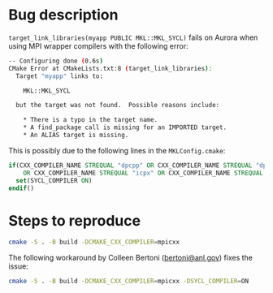 # Bug description

`target_link_libraries(myapp PUBLIC MKL::MKL_SYCL)` fails on Aurora when using
MPI wrapper compilers with the following error:
```sh
-- Configuring done (0.6s)
CMake Error at CMakeLists.txt:8 (target_link_libraries):
  Target "myapp" links to:

    MKL::MKL_SYCL

  but the target was not found.  Possible reasons include:

    * There is a typo in the target name.
    * A find_package call is missing for an IMPORTED target.
    * An ALIAS target is missing.
```

This is possibly due to the following lines in the `MKLConfig.cmake`:
```cmake
if(CXX_COMPILER_NAME STREQUAL "dpcpp" OR CXX_COMPILER_NAME STREQUAL "dpcpp.exe"
    OR CXX_COMPILER_NAME STREQUAL "icpx" OR CXX_COMPILER_NAME STREQUAL "icx.exe")
  set(SYCL_COMPILER ON)
endif()
```

# Steps to reproduce
```sh
cmake -S . -B build -DCMAKE_CXX_COMPILER=mpicxx
```

The following workaround by Colleen Bertoni (bertoni@anl.gov) fixes the issue:
```sh
cmake -S . -B build -DCMAKE_CXX_COMPILER=mpicxx -DSYCL_COMPILER=ON
```
